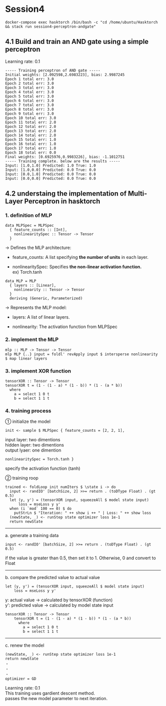 # Session4
```
docker-compose exec hasktorch /bin/bash -c "cd /home/ubuntu/Hasktorch && stack run session4-perceptron-andgate"
```

## 4.1 Build and train an AND gate using a simple perceptron

Learning rate: 0.1
```
----- Training perceptron of AND gate -----
Initial weights: [2.092598,2.6983223], bias: 2.9987245
Epoch 1 total err: 3.0
Epoch 2 total err: 3.0
Epoch 3 total err: 3.0
Epoch 4 total err: 3.0
Epoch 5 total err: 3.0
Epoch 6 total err: 3.0
Epoch 7 total err: 3.0
Epoch 8 total err: 3.0
Epoch 9 total err: 3.0
Epoch 10 total err: 3.0
Epoch 11 total err: 2.0
Epoch 12 total err: 2.0
Epoch 13 total err: 2.0
Epoch 14 total err: 2.0
Epoch 15 total err: 1.0
Epoch 16 total err: 1.0
Epoch 17 total err: 1.0
Epoch 18 total err: 0.0
Final weights: [0.6925976,0.9983226], bias: -1.1012751
----- Training complete. below are the results -----
Input: [1.0,1.0] Predicted: 1.0 True: 1.0
Input: [1.0,0.0] Predicted: 0.0 True: 0.0
Input: [0.0,1.0] Predicted: 0.0 True: 0.0
Input: [0.0,0.0] Predicted: 0.0 True: 0.0
```

## 4.2 understaing the implementation of Multi-Layer Perceptron in hasktorch

### 1. definition of MLP
```
data MLPSpec = MLPSpec
  { feature_counts :: [Int],
    nonlinearitySpec :: Tensor -> Tensor
  }
```
→ Defines the MLP architecture:  
- feature_counts: A list specifying **the number of units** in each layer.

- nonlinearitySpec: Specifies **the non-linear activation function.**  
  ex) Torch.tanh


```
data MLP = MLP
  { layers :: [Linear],
    nonlinearity :: Tensor -> Tensor
  }
  deriving (Generic, Parameterized)

```
→ Represents the MLP model:

- layers: A list of linear layers.

- nonlinearity: The activation function from MLPSpec


### 2. implement the MLP
```
mlp :: MLP -> Tensor -> Tensor
mlp MLP {..} input = foldl' revApply input $ intersperse nonlinearity $ map linear layers
```


### 3. implement XOR function
```
tensorXOR :: Tensor -> Tensor
tensorXOR t = (1 - (1 - a) * (1 - b)) * (1 - (a * b))
  where
    a = select 1 0 t
    b = select 1 1 t
```


### 4. training process
① initialize the model
```
init <- sample $ MLPSpec { feature_counts = [2, 2, 1], 
```
input layer: two dimentions  
hidden layer: two dimentions  
output lyaer: one dimention

```
nonlinearitySpec = Torch.tanh } 
```
specify the activation function (tanh)

② training roop
```
trained <- foldLoop init numIters $ \state i -> do
  input <- randIO' [batchSize, 2] >>= return . (toDType Float) . (gt 0.5)
  let (y, y') = (tensorXOR input, squeezeAll $ model state input)
      loss = mseLoss y y'
  when (i `mod` 100 == 0) $ do
    putStrLn $ "Iteration: " ++ show i ++ " | Loss: " ++ show loss
  (newState, _) <- runStep state optimizer loss 1e-1
  return newState
```
---
a. generate a training data
```
input <- randIO' [batchSize, 2] >>= return . (toDType Float) . (gt 0.5)
```
if the value is greater than 0.5, then set it to 1. Otherwise, 0 and convert to Float  

---

b. compare the predicted value to actual value
```
let (y, y') = (tensorXOR input, squeezeAll $ model state input)
    loss = mseLoss y y'
```
y: actual value → calculated by tensorXOR (function)  
y': predicted value → calculated by model state input

```
tensorXOR :: Tensor -> Tensor
    tensorXOR t = (1 - (1 - a) * (1 - b)) * (1 - (a * b))
      where
        a = select 1 0 t
        b = select 1 1 t
```
---
c. renew the model
```
(newState, _) <- runStep state optimizer loss 1e-1
return newState
・
・
・
optimizer = GD
```
Learning rate: 0.1    
This training uses gardient descent method.  
passes the new model parameter to next iteration.

